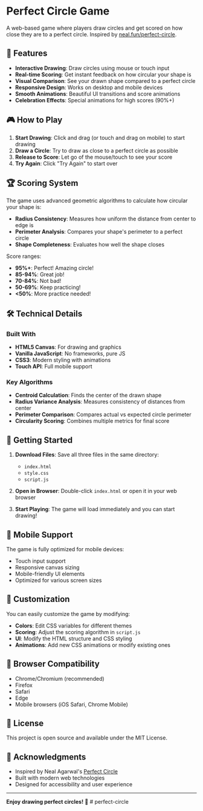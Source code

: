 # Perfect Circle Game

A web-based game where players draw circles and get scored on how close they are to a perfect circle. Inspired by [neal.fun/perfect-circle](https://neal.fun/perfect-circle).

## 🎯 Features

- **Interactive Drawing**: Draw circles using mouse or touch input
- **Real-time Scoring**: Get instant feedback on how circular your shape is
- **Visual Comparison**: See your drawn shape compared to a perfect circle
- **Responsive Design**: Works on desktop and mobile devices
- **Smooth Animations**: Beautiful UI transitions and score animations
- **Celebration Effects**: Special animations for high scores (90%+)

## 🎮 How to Play

1. **Start Drawing**: Click and drag (or touch and drag on mobile) to start drawing
2. **Draw a Circle**: Try to draw as close to a perfect circle as possible
3. **Release to Score**: Let go of the mouse/touch to see your score
4. **Try Again**: Click "Try Again" to start over

## 🏆 Scoring System

The game uses advanced geometric algorithms to calculate how circular your shape is:

- **Radius Consistency**: Measures how uniform the distance from center to edge is
- **Perimeter Analysis**: Compares your shape's perimeter to a perfect circle
- **Shape Completeness**: Evaluates how well the shape closes

Score ranges:
- **95%+**: Perfect! Amazing circle!
- **85-94%**: Great job!
- **70-84%**: Not bad!
- **50-69%**: Keep practicing!
- **<50%**: More practice needed!

## 🛠️ Technical Details

### Built With
- **HTML5 Canvas**: For drawing and graphics
- **Vanilla JavaScript**: No frameworks, pure JS
- **CSS3**: Modern styling with animations
- **Touch API**: Full mobile support

### Key Algorithms
- **Centroid Calculation**: Finds the center of the drawn shape
- **Radius Variance Analysis**: Measures consistency of distances from center
- **Perimeter Comparison**: Compares actual vs expected circle perimeter
- **Circularity Scoring**: Combines multiple metrics for final score

## 🚀 Getting Started

1. **Download Files**: Save all three files in the same directory:
   - `index.html`
   - `style.css`
   - `script.js`

2. **Open in Browser**: Double-click `index.html` or open it in your web browser

3. **Start Playing**: The game will load immediately and you can start drawing!

## 📱 Mobile Support

The game is fully optimized for mobile devices:
- Touch input support
- Responsive canvas sizing
- Mobile-friendly UI elements
- Optimized for various screen sizes

## 🎨 Customization

You can easily customize the game by modifying:

- **Colors**: Edit CSS variables for different themes
- **Scoring**: Adjust the scoring algorithm in `script.js`
- **UI**: Modify the HTML structure and CSS styling
- **Animations**: Add new CSS animations or modify existing ones

## 🔧 Browser Compatibility

- Chrome/Chromium (recommended)
- Firefox
- Safari
- Edge
- Mobile browsers (iOS Safari, Chrome Mobile)

## 📄 License

This project is open source and available under the MIT License.

## 🙏 Acknowledgments

- Inspired by Neal Agarwal's [Perfect Circle](https://neal.fun/perfect-circle)
- Built with modern web technologies
- Designed for accessibility and user experience

---

**Enjoy drawing perfect circles!** 🎯 # perfect-circle
